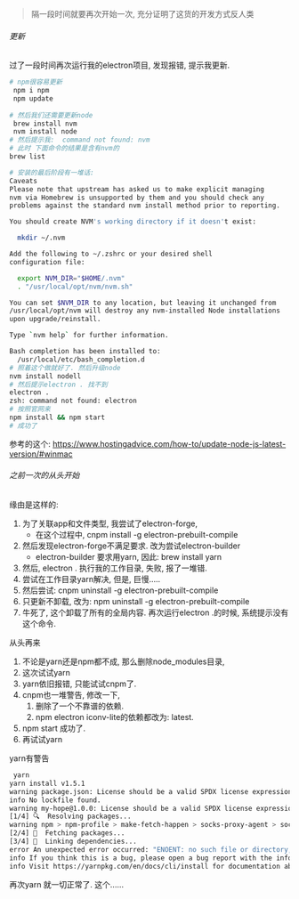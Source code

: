 > 隔一段时间就要再次开始一次, 充分证明了这货的开发方式反人类

###### 更新

过了一段时间再次运行我的electron项目, 发现报错, 提示我更新.

```sh
# npm很容易更新
 npm i npm 
 npm update
 
# 然后我们还需要更新node
 brew install nvm
 nvm install node                                  
# 然后提示我:  command not found: nvm
# 此时 下面命令的结果是含有nvm的
brew list 

# 安装的最后阶段有一堆话:
Caveats
Please note that upstream has asked us to make explicit managing
nvm via Homebrew is unsupported by them and you should check any
problems against the standard nvm install method prior to reporting.

You should create NVM's working directory if it doesn't exist:

  mkdir ~/.nvm

Add the following to ~/.zshrc or your desired shell
configuration file:

  export NVM_DIR="$HOME/.nvm"
  . "/usr/local/opt/nvm/nvm.sh"

You can set $NVM_DIR to any location, but leaving it unchanged from
/usr/local/opt/nvm will destroy any nvm-installed Node installations
upon upgrade/reinstall.

Type `nvm help` for further information.

Bash completion has been installed to:
  /usr/local/etc/bash_completion.d
# 照着这个做就好了. 然后升级node
nvm install nodell
# 然后提示electron . 找不到
electron .
zsh: command not found: electron
# 按照官网来
npm install && npm start
# 成功了
```

参考的这个: https://www.hostingadvice.com/how-to/update-node-js-latest-version/#winmac



###### 之前一次的从头开始

缘由是这样的: 

1. 为了关联app和文件类型, 我尝试了electron-forge, 
   - 在这个过程中, cnpm install -g electron-prebuilt-compile
2. 然后发现electron-forge不满足要求. 改为尝试electron-builder
   - electron-builder 要求用yarn, 因此: brew install yarn
3. 然后, electron . 执行我的工作目录, 失败, 报了一堆错.
4. 尝试在工作目录yarn解决, 但是, 巨慢.....
5. 然后尝试: cnpm uninstall -g electron-prebuilt-compile 
6. 只更新不卸载, 改为: npm uninstall -g electron-prebuilt-compile
7. 牛死了, 这个卸载了所有的全局内容. 再次运行electron .的时候, 系统提示没有这个命令.

从头再来

1. 不论是yarn还是npm都不成, 那么删除node_modules目录, 
2. 这次试试yarn
3. yarn依旧报错, 只能试试cnpm了.
4. cnpm也一堆警告, 修改一下, 
   1. 删除了一个不靠谱的依赖.
   2. npm electron iconv-lite的依赖都改为: latest.
5. npm start 成功了.
6. 再试试yarn

yarn有警告

```sh
 yarn
yarn install v1.5.1
warning package.json: License should be a valid SPDX license expression
info No lockfile found.
warning my-hope@1.0.0: License should be a valid SPDX license expression
[1/4] 🔍  Resolving packages...
warning npm > npm-profile > make-fetch-happen > socks-proxy-agent > socks@1.1.10: If using 2.x branch, please upgrade to at least 2.1.6 to avoid a serious bug with socket data flow and an import issue introduced in 2.1.0
[2/4] 🚚  Fetching packages...
[3/4] 🔗  Linking dependencies...
error An unexpected error occurred: "ENOENT: no such file or directory, copyfile '/Users/machangkun/Library/Caches/Yarn/v1/npm-find-up-1.1.2-6b2e9822b1a2ce0a60ab64d610eccad53cb24d0f/license' -> '/Users/machangkun/Documents/_X/_知网justdoit/doing master/try/node_modules/meow/node_modules/find-up/license'".
info If you think this is a bug, please open a bug report with the information provided in "/Users/machangkun/Documents/_X/_知网justdoit/doing master/try/yarn-error.log".
info Visit https://yarnpkg.com/en/docs/cli/install for documentation about this command.

```

再次yarn 就一切正常了. 这个......